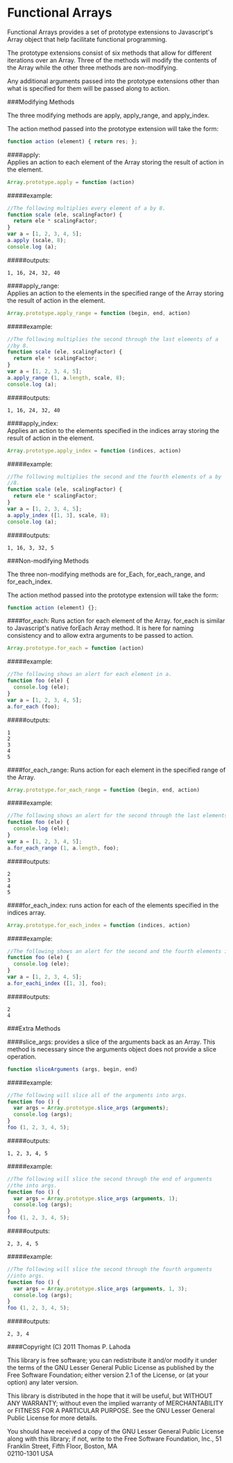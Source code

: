 Functional Arrays
=================

Functional Arrays provides a set of prototype extensions to Javascript's
Array object that help facilitate functional programming.

The prototype extensions consist of six methods that allow for different
iterations over an Array. Three of the methods will modify the contents
of the Array while the other three methods are non-modifying. 

Any additional arguments passed into the prototype extensions other than
what is specified for them will be passed along to action.

###Modifying Methods

The three modifying methods are apply, apply_range, and apply_index.  

The action method passed into the prototype extension will take the form:

```javascript
function action (element) { return res; };
```

####apply:  
Applies an action to each element of the Array storing the result
of action in the element. 

```javascript
Array.prototype.apply = function (action)
```

#####example:  
```javascript
//The following multiplies every element of a by 8.
function scale (ele, scalingFactor) {
  return ele * scalingFactor;
}
var a = [1, 2, 3, 4, 5];
a.apply (scale, 8);
console.log (a);
```

#####outputs:  
```
1, 16, 24, 32, 40
```


####apply_range:  
Applies an action to the elements in the specified range of
the Array storing the result of action in the element.

```javascript
Array.prototype.apply_range = function (begin, end, action)
```

#####example:  
```javascript
//The following multiplies the second through the last elements of a 
//by 8.
function scale (ele, scalingFactor) {
  return ele * scalingFactor;
}
var a = [1, 2, 3, 4, 5];
a.apply_range (1, a.length, scale, 8);
console.log (a);
```

#####outputs:  
```
1, 16, 24, 32, 40
```


####apply_index:  
Applies an action to the elements specified in the indices
array storing the result of action in the element.

```javascript
Array.prototype.apply_index = function (indices, action)
```

#####example:  
```javascript
//The following multiplies the second and the fourth elements of a by
//8.
function scale (ele, scalingFactor) {
  return ele * scalingFactor;
}
var a = [1, 2, 3, 4, 5];
a.apply_index ([1, 3], scale, 8);
console.log (a);
```

#####outputs:  
```
1, 16, 3, 32, 5
```


###Non-modifying Methods

The three non-modifying methods are for_Each, for_each_range, and
for_each_index.  

The action method passed into the prototype extension will take the form:

```javascript
function action (element) {};
```


####for_each:
Runs action for each element of the Array. for_each is similar to
Javascript's native forEach Array method. It is here for naming
consistency and to allow extra arguments to be passed to action.

```javascript
Array.prototype.for_each = function (action)
```

#####example:
```javascript
//The following shows an alert for each element in a.
function foo (ele) {
  console.log (ele);
}
var a = [1, 2, 3, 4, 5];
a.for_each (foo);
```

#####outputs:
```
1  
2  
3  
4  
5  
```


####for_each_range:
Runs action for each element in the specified range of the Array.

```javascript
Array.prototype.for_each_range = function (begin, end, action)
```

#####example:
```javascript
//The following shows an alert for the second through the last elements in a.
function foo (ele) {
  console.log (ele);
}
var a = [1, 2, 3, 4, 5];
a.for_each_range (1, a.length, foo);
```

#####outputs:
```
2  
3  
4  
5  
```


####for_each_index:
runs action for each of the elements specified in the
indices array.

```javascript
Array.prototype.for_each_index = function (indices, action)
```

#####example:
```javascript
//The following shows an alert for the second and the fourth elements in a.
function foo (ele) {
  console.log (ele);
}
var a = [1, 2, 3, 4, 5];
a.for_eachi_index ([1, 3], foo);
```

#####outputs:
```
2  
4  
```


###Extra Methods

####slice_args: 
provides a slice of the arguments back as an Array. This method is
necessary since the arguments object does not provide a slice operation.

```javascript
function sliceArguments (args, begin, end)
```

#####example:  

```javascript
//The following will slice all of the arguments into args.  
function foo () {  
  var args = Array.prototype.slice_args (arguments);  
  console.log (args);  
}  
foo (1, 2, 3, 4, 5);  
```

#####outputs:
```
1, 2, 3, 4, 5
```

#####example:  

```javascript
//The following will slice the second through the end of arguments 
//the into args.
function foo () {
  var args = Array.prototype.slice_args (arguments, 1);
  console.log (args);
}
foo (1, 2, 3, 4, 5);
```

#####outputs:
```
2, 3, 4, 5
```

#####example:  

```javascript
//The following will slice the second through the fourth arguments
//into args.
function foo () {
  var args = Array.prototype.slice_args (arguments, 1, 3);
  console.log (args);
}
foo (1, 2, 3, 4, 5);
```

#####outputs:
```
2, 3, 4
```


####Copyright (C) 2011 Thomas P. Lahoda

This library is free software; you can redistribute it and/or
modify it under the terms of the GNU Lesser General Public
License as published by the Free Software Foundation; either
version 2.1 of the License, or (at your option) any later version.

This library is distributed in the hope that it will be useful,
but WITHOUT ANY WARRANTY; without even the implied warranty of
MERCHANTABILITY or FITNESS FOR A PARTICULAR PURPOSE.  See the GNU
Lesser General Public License for more details.

You should have received a copy of the GNU Lesser General Public
License along with this library; if not, write to the Free Software
Foundation, Inc., 51 Franklin Street, Fifth Floor, Boston, MA  
02110-1301  USA

